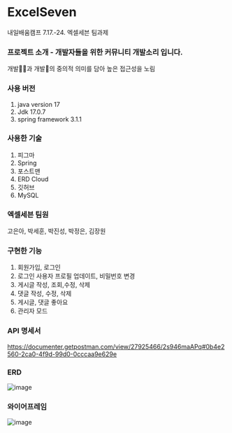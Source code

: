 # ExcelSeven
내일배움캠프 7.17.-24. 엑셀세븐 팀과제 

### 프로젝트 소개 - 개발자들을 위한 커뮤니티 개발소리 입니다.
개발👩‍💻과 개발🐾의 중의적 의미를 담아 높은 접근성을 노림

### 사용 버전
1. java version 17
2. Jdk 17.0.7
3. spring framework 3.1.1

### 사용한 기술
1. 피그마
2. Spring
3. 포스트맨
4. ERD Cloud
5. 깃허브
6. MySQL

### 엑셀세븐 팀원
고은아, 박세훈, 박진성, 박정은, 김장원

### 구현한 기능
1. 회원가입, 로그인
2. 로그인 사용자 프로필 업데이트, 비밀번호 변경
3. 게시글 작성, 조회,수정, 삭제
4. 댓글 작성, 수정, 삭제
5. 게시글, 댓글 좋아요
6. 관리자 모드

### API 명세서
https://documenter.getpostman.com/view/27925466/2s946maAPq#0b4e2560-2ca0-4f9d-99d0-0cccaa9e629e

### ERD
![image](https://github.com/seed0335/ExcelSeven/assets/127582298/a3aa180e-2349-4159-88f8-004ff892622c)

### 와이어프레임
![image](https://github.com/seed0335/ExcelSeven/assets/127582298/6d709cf3-7615-4853-9158-a6c682cc70bf)

